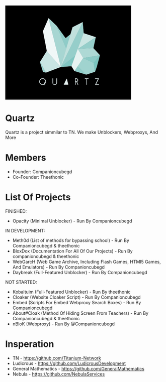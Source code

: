 ![Quartz](/18774d10934a05583637b714df159fb4.png/)

# Quartz
Quartz is a project simmilar to TN. We make Unblockers, Webproxys, And More

# Members
- Founder: Companioncubegd
- Co-Founder: Theethonic

# List Of Projects
FINISHED:
- Opacity (Minimal Unblocker) - Run By Companioncubegd

IN DEVELOPMENT:
- Meth0d (List of methods for bypassing school) - Run By Companioncubegd & theethonic
- BloxDox (Documentation For All Of Our Projects) - Run By companioncubegd & theethonic
- WebGarcH (Web Game Archive, Including Flash Games, HTMl5 Games, And Emulators) - Run By Companioncubegd
- Daybreak (Full-Featured Unblocker) - Run By Companioncubegd

NOT STARTED:
- Kobaltuim (Full-Featured Unblocker) - Run By theethonic
- Cloaker (Website Cloaker Script) - Run By Companioncubegd
- Embed (Scripts For Embed Webproxy Search Boxes) - Run By Companioncubegd
- About#Cloak (Method Of Hiding Screen From Teachers) - Run By Companioncubegd & theethonic
- nBloK (Webproxy) - Run By @Companioncubegd

# Insperation
- TN - https://github.com/Titanium-Network
- Ludicrous - https://github.com/LudicrousDevelopment
- General Mathematics - https://github.com/GeneralMathematics
- Nebula - https://github.com/NebulaServices
